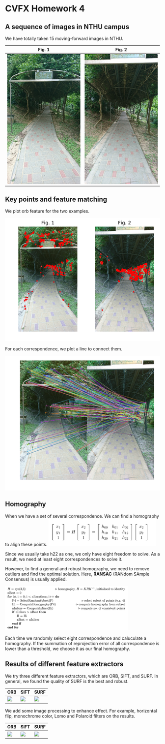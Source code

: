 # CVFX Homework 4

## A sequence of images in NTHU campus
We have totally taken 15 moving-forward images in NTHU.

|Fig. 1|Fig. 2|
|-----------|------------|
|<img src='src/DSC01.JPG' width="300">|<img src='src/DSC02.JPG' width="300">|

## Key points and feature matching
We plot orb feature for the two examples.

<img src='src/feat.png' width="600">

For each correspondence, we plot a line to connect them.

<img src='src/match.png' width="600">

## Homography
When we have a set of several correspondence. We can find a homography to align these points.
<img src='src/homography.png'>

Since we usually take h22 as one, we only have eight freedom to solve. As a result, we need at least eight correspondences to solve it.

However, to find a general and robust homography, we need to remove outliers and find the optimal solution. Here, **RANSAC** (RANdom SAmple Consensus) is usually applied.

<img src='src/RANSAC.png' width="400">

Each time we randomly select eight correspondence and caluculate a homography. If the summation of reprojection error of all correspondence is lower than a threshold, we choose it as our final homography.

## Results of different feature extractors
We try three different feature extractors, which are ORB, SIFT, and SURF. In general, we found the quality of SURF is the best and robust.

|ORB|SIFT|SURF|
|---|---|---|
|<img src='src//orb.gif' width="300">|<img src='src/sift.gif' width="300">|<img src='src/surf.gif' width="300">

We add some image processing to enhance effect. For example, horizontal flip, monochrome color, Lomo and Polaroid filters on the results.

|ORB|SIFT|SURF|
|---|---|---|
|<img src='src/hw4-new/orb.gif' width="300">|<img src='src/hw4-new/sift.gif' width="300">|<img src='src/hw4-new/surf.gif' width="300">
